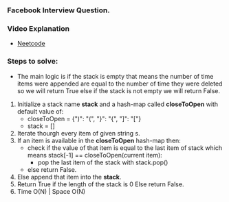 ### Facebook Interview Question.

### Video Explanation

- [Neetcode](https://www.youtube.com/watch?v=WTzjTskDFMg)

### Steps to solve:

- The main logic is if the stack is empty that means the number of time items were appended are equal to the number of time they were deleted so we will return True else if the stack is not empty we will return False.

1. Initialize a stack name **stack** and a hash-map called **closeToOpen** with default value of:
   - closeToOpen = {")": "(", "}": "{", "]": "["}
   - stack = []
2. Iterate thourgh every item of given string s.
3. If an item is available in the **closeToOpen** hash-map then:
   - check if the value of that item is equal to the last item of stack which means stack[-1] == closeToOpen(current item):
     - pop the last item of the stack with stack.pop()
   - else return False.
4. Else append that item into the **stack**.
5. Return True if the length of the stack is 0 Else return False.
6. Time O(N) | Space O(N)
